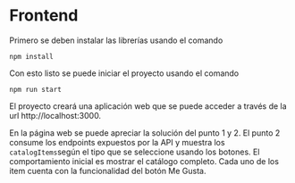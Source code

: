 # Frontend

Primero se deben instalar las librerías usando el comando

    npm install

Con esto listo se puede iniciar el proyecto usando el comando

    npm run start

El proyecto creará una aplicación web que se puede acceder a través de la url http://localhost:3000. 

En la página web se puede apreciar la solución del punto 1 y 2. El punto 2 consume los endpoints expuestos por la API y muestra los `catalogItems`según el tipo que se seleccione usando los botones. El comportamiento inicial es mostrar el catálogo completo. Cada uno de los item cuenta con la funcionalidad del botón Me Gusta.
